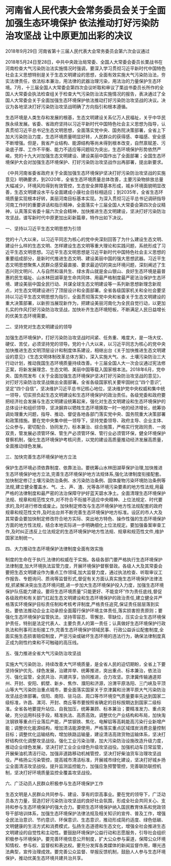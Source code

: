 # 河南省人民代表大会常务委员会关于全面加强生态环境保护  依法推动打好污染防治攻坚战  让中原更加出彩的决议

2018年9月29日 河南省第十三届人民代表大会常务委员会第六次会议通过

<!-- INFO END -->

2018年5月24日至28日，中共中央政治局常委、全国人大常委会委员长栗战书在河南检查大气污染防治法实施情况时强调，要深入学习贯彻习近平新时代中国特色社会主义思想特别是关于生态文明建设的思想，全面有效实施大气污染防治法，夯实法律责任，依法标本兼治，用法律的武器治理污染，用法治的力量保护生态环境。7月，十三届全国人大常委会第四次会议听取和审议了栗战书委员长所作的全国人大常委会执法检查组关于检查大气污染防治法实施情况的报告，表决通过了全国人大常委会关于全面加强生态环境保护依法推动打好污染防治攻坚战的决议。决议为各地坚决打好污染防治攻坚战明确了方向指引和根本遵循。

生态环境是人类生存和发展的根基，生态文明建设关系亿万人民福祉，关乎中华民族永续发展。省委、省政府坚持以习近平新时代中国特色社会主义思想为指导，认真贯彻习近平总书记生态文明思想，全面落实党中央、国务院决策部署，全省上下加大污染防治力度，生态环境质量明显好转，人民群众的获得感、幸福感、安全感不断增强。但是，我省产业结构、能源结构等尚未得到根本改变，自然禀赋差、污染底子厚、工作不平衡、能力不适应等问题较为突出，生态环境保护形势依然严峻。党的十九大对加强生态文明建设、建设美丽中国作出了全面部署；全国生态环境保护大会对加强生态环境保护、打好污染防治攻坚战作出再部署，提出新要求。

《中共河南省委省政府关于全面加强生态环境保护坚决打好污染防治攻坚战的实施意见》明确要求，到2020年，全省生态环境质量总体改善，主要污染物排放总量大幅减少，环境风险得到有效管控，生态安全屏障基本形成，城乡环境面貌明显改善，生态文明建设水平与全面建成小康社会目标相适应；到2035年，全省生态环境质量实现根本好转，美丽河南目标基本实现。为深入贯彻习近平总书记调研指导河南工作时的重要讲话和指示精神，全面落实十三届全国人大常委会第四次会议精神，认真落实省委十届六次全会精神，加快推进生态文明建设，坚决打好污染防治攻坚战，谱写新时代中原更加出彩新篇章，特作出如下决议。

一、坚持以习近平生态文明思想为引领

党的十八大以来，以习近平同志为核心的党中央深刻回答了为什么建设生态文明、建设什么样的生态文明、怎样建设生态文明等重大理论和实践问题，系统形成了习近平生态文明思想。习近平生态文明思想是习近平新时代中国特色社会主义思想的重要组成部分，是新时代推进生态文明、建设美丽中国的强大思想武器。习近平生态文明思想聚焦人民群众感受最直接、要求最迫切的突出环境问题，深刻阐述了生态兴则文明兴、人与自然和谐共生、绿水青山就是金山银山、良好生态环境是最普惠的民生福祉、山水林田湖草是生命共同体、用最严格制度最严密法治保护生态环境、建设美丽中国全民行动、共谋全球生态文明建设等一系列新思想新理念新观点，对生态文明建设进行了顶层设计和全面部署。全省各级国家机关和全社会要坚持以习近平生态文明思想为指引，全面贯彻落实党中央和省委关于生态文明建设的重大决策部署，以新担当展现新作为，把建设美丽河南化为全民自觉行动，以更加扎实的作风打好污染防治攻坚战，加快补齐生态环境短板，不断满足人民日益增长的优美生态环境需要。

二、坚持党对生态文明建设的领导

加强生态环境保护，打好污染防治攻坚战时间紧、任务重、难度大，是一场大仗、硬仗、苦仗，必须坚持党的领导。党的十八大以来，以习近平同志为核心的党中央加快推进生态文明顶层设计和制度体系建设，相继出台《关于加快推进生态文明建设的意见》《生态文明体制改革总体方案》，深入实施大气、水、土壤污染防治三大行动计划，推动我国生态环境质量持续改善。十三届全国人大一次会议通过宪法修正案，将新发展理念、生态文明、美丽中国等载入国家根本法。2018年6月，党中央、国务院发布《关于全面加强生态环境保护坚决打好污染防治攻坚战的意见》，对打好污染防治攻坚战做出全面部署。全省各级国家机关要牢固树立“四个意识”,坚定“四个自信”，坚决维护习近平总书记核心地位，坚决维护党中央权威和集中统一领导，切实担负起生态文明建设和生态环境保护的政治责任。各级党委和政府要把经济社会发展与生态文明建设统筹起来，强化对生态文明建设和生态环境保护的总体设计和组织领导，坚决摒弃以牺牲生态环境换取一时一地的经济增长，统筹协调处理重大问题，指导、推动、督促各地各部门落实党中央、国务院重大决策部署和政策措施。要在党中央集中统一领导下，坚持党委领导、政府主导、企业主体、公众参与，密切配合、协同发力，标本兼治、综合施策，严格实行党政同责、一岗双责，管发展必须管环保、管生产必须管环保、管行业必须管环保，健全环境保护督察机制，强化生态环境保护考核问责，以党的建设高质量推动经济发展高质量，全面推动绿色发展。

三、加快完善生态环境保护地方立法

保护生态环境必须依靠制度、依靠法治。要统筹山水林田湖草保护治理,加快推进生态环境保护地方立法,完善生态环境保护地方法规体系,强化法律制度衔接配套。加快制定修订土壤污染防治条例、水污染防治条例、固体废物污染环境防治条例等法规,建立健全覆盖水、气、土、声、渣、光等各环境污染要素的地方性法规,用最严格的法律制度和最严密的法治保障守护好蓝天碧水净土。全面清理生态环境保护法规、规章和规范性文件,对不符合不衔接不适应中央精神、上位法规定、时代要求的,及时进行修改或废止。加快制定修改与生态环境保护地方性法规配套的政府规章和规范性文件,及时出台并不断完善生态环境保护地方标准。设区的市人大及其常委会要加快制定修改符合地方实际、突出地方特色、操作性强的生态环境保护方面的地方性法规，结合本地实际进一步明确细化上位法规定。要加强备案审查工作,及时纠正违反上位法规定的生态环境保护地方性法规、规章和规范性文件,维护国家法制统一。

四、大力推动生态环境保护法律制度全面有效实施

制度的生命在于执行,法律的权威在于实施。各级各部门要严格执行生态环境保护法律制度,加大环境执法监管力度，开展环境保护督察督政。各级人大及其常委会要把生态文明建设作为重点工作领域,加大监督力度，通过执法检查、听取审议工作报告、专题询问、质询等监督形式,督促有关方面认真实施生态环境保护法律法规,抓紧解决突出生态环境问题,进一步加大生态环境保护投入力度，加强生态环境保护队伍能力建设。要将生态环境质量“只能更好、不能变坏”作为责任底线,督促各级政府和有关部门扛起生态文明建设和生态环境保护的政治责任,建立健全并严格落实环境保护目标责任制和考核考评制度,严格责任追究,保证责任层层落到实处。要依法推动企业主动承担全面履行保护环境主体责任,落实损害担责原则；要强化生态环境保护监管执法，坚持零容忍、零懈怠、零缺位，压实企业生态环境保护责任，特别是法定代表人、主要负责人的第一责任；认真做好生态环境保护行政执法和刑事司法衔接工作,完善生态环境保护领域民事、行政公益诉讼配套制度,全面实施生态损害赔偿制度，严惩污染或破坏生态环境的违法行为，确保法律制度真正成为刚性约束和不可触碰的高压线。

五、强力推进全省大气污染防治攻坚战

实施大气污染防治，持续改善大气环境质量，是全省人民的迫切期盼，全省上下要坚持保护优先、绿色发展，治建并举、统筹推进，突出重点、标本兼治，依法治污、强化监管，全民共治、共建共享，协同推进，合力攻坚。京津冀传输通道郑州、开封、安阳、鹤壁、新乡、焦作、濮阳和济源，汾渭平原洛阳、三门峡及平顶山等大气污染防治重点城市，要全面落实国家关于京津冀和汾渭平原大气污染防治攻坚战总体部署。信阳、南阳、驻马店、周口等市环境空气质量要率先达到国家二级标准，许昌、漯河、开封、商丘等市要按照省确定的目标按期达到国家二级标准。全省各地要提升站位、自我加压，统筹兼顾、标本兼治；要精准发力、重点突破，充分运用科技手段，精准执法、高质高效。调整优化产业结构和布局，加快淘汰钢铁等重点行业落后产能，严禁钢铁、焦化、电解铝等高耗能高污染行业新增产能；调整优化能源结构，增加清洁能源使用，严格落实重点区域煤炭消费总量控制目标；调整优化运输结构，增加铁路运输量，建设清洁高效货物运输体系，坚决打好结构优化调整攻坚战役。强化工业污染治理，加大污染防治设施改造升级力度，推动企业绿色发展，坚决打好工业企业绿色升级攻坚战役。加强机动车日常监管，开展柴油机清洁行动，加强非道路移动机械管控，坚决打好柴油货车治理攻坚战役。严格扬尘污染管控，提高城市清洁标准，开展城市绿化建设，坚决打好城乡扬尘全面清洁攻坚战役。提升监测监控能力，加强应急预警管控，完善联防联控机制，坚决打好环境质量监控全覆盖攻坚战役。

六、广泛动员人民群众积极参与生态环境保护工作

生态文明是人民群众共同参与、建设、享有的崇高事业。要在党的领导下，广泛动员各方力量，营造打好污染防治攻坚战的良好社会氛围，形成全社会共同关心、支持和参与生态环境保护的强大合力。要把生态环境保护纳入国民教育体系和党政领导干部培训体系，加强生态环境保护法律法规及相关知识的宣传、普及工作，增强全民法治意识、节约意识、环保意识、生态意识，推动形成简约适度、绿色低碳、文明健康的生活方式和消费模式，弘扬生态道德和生态文化，增强全社会推进生态文明建设的自觉性和主动性。要鼓励环境保护公益行动和志愿服务，引导社会组织积极参与环境保护。要完善环境信息公开制度，扩大公众参与渠道，保障公众环境知情权、参与权、监督权和表达权。要充分发挥各类媒体的新闻监督作用，曝光违法典型，宣传治理成效。要完善公众监督、举报反馈机制，鼓励人人参与生态环境保护，推动优美生态环境共建共治共享。

